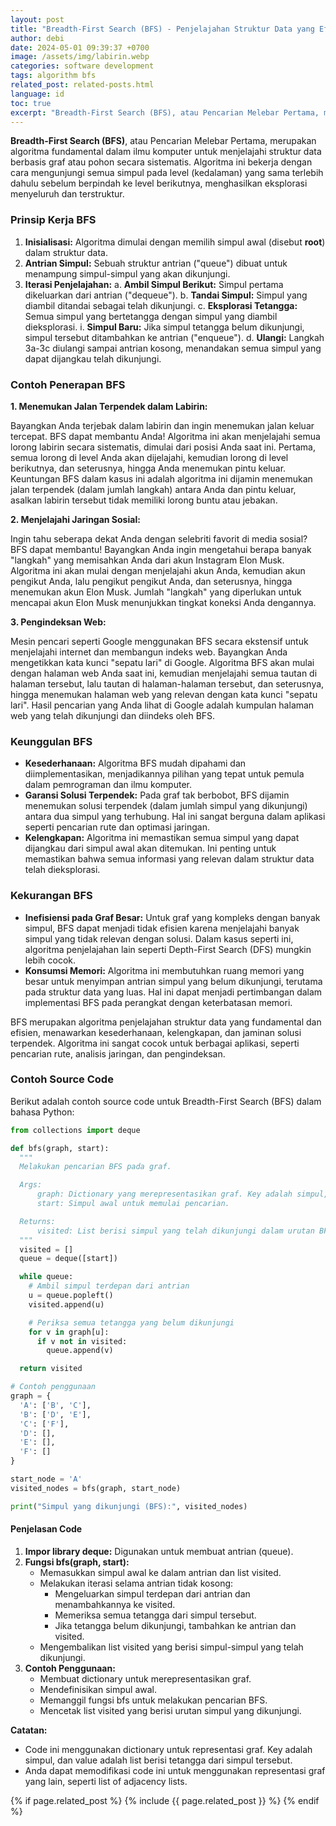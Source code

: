 ```yaml
---
layout: post
title: "Breadth-First Search (BFS) - Penjelajahan Struktur Data yang Efisien dan Mendalam"
author: debi
date: 2024-05-01 09:39:37 +0700
image: /assets/img/labirin.webp
categories: software development
tags: algorithm bfs
related_post: related-posts.html
language: id
toc: true
excerpt: "Breadth-First Search (BFS), atau Pencarian Melebar Pertama, merupakan algoritma fundamental dalam ilmu komputer untuk menjelajahi struktur data berbasis graf atau pohon secara sistematis. Algoritma ini bekerja dengan cara mengunjungi semua simpul pada level (kedalaman) yang sama terlebih dahulu sebelum berpindah ke level berikutnya, menghasilkan eksplorasi menyeluruh dan terstruktur."
--- 
```


**Breadth-First Search (BFS)**, atau Pencarian Melebar Pertama, merupakan algoritma fundamental dalam ilmu komputer untuk menjelajahi struktur data berbasis graf atau pohon secara sistematis. Algoritma ini bekerja dengan cara mengunjungi semua simpul pada level (kedalaman) yang sama terlebih dahulu sebelum berpindah ke level berikutnya, menghasilkan eksplorasi menyeluruh dan terstruktur.

### Prinsip Kerja BFS

1. **Inisialisasi:** Algoritma dimulai dengan memilih simpul awal (disebut **root**) dalam struktur data.
2. **Antrian Simpul:** Sebuah struktur antrian ("queue") dibuat untuk menampung simpul-simpul yang akan dikunjungi.
3. **Iterasi Penjelajahan:**
    a. **Ambil Simpul Berikut:** Simpul pertama dikeluarkan dari antrian ("dequeue").
    b. **Tandai Simpul:** Simpul yang diambil ditandai sebagai telah dikunjungi.
    c. **Eksplorasi Tetangga:** Semua simpul yang bertetangga dengan simpul yang diambil dieksplorasi.
        i. **Simpul Baru:** Jika simpul tetangga belum dikunjungi, simpul tersebut ditambahkan ke antrian ("enqueue").
    d. **Ulangi:** Langkah 3a-3c diulangi sampai antrian kosong, menandakan semua simpul yang dapat dijangkau telah dikunjungi.

### Contoh Penerapan BFS

**1. Menemukan Jalan Terpendek dalam Labirin:**

Bayangkan Anda terjebak dalam labirin dan ingin menemukan jalan keluar tercepat. BFS dapat membantu Anda! Algoritma ini akan menjelajahi semua lorong labirin secara sistematis, dimulai dari posisi Anda saat ini. Pertama, semua lorong di level Anda akan dijelajahi, kemudian lorong di level berikutnya, dan seterusnya, hingga Anda menemukan pintu keluar. Keuntungan BFS dalam kasus ini adalah algoritma ini dijamin menemukan jalan terpendek (dalam jumlah langkah) antara Anda dan pintu keluar, asalkan labirin tersebut tidak memiliki lorong buntu atau jebakan.

**2. Menjelajahi Jaringan Sosial:**

Ingin tahu seberapa dekat Anda dengan selebriti favorit di media sosial? BFS dapat membantu! Bayangkan Anda ingin mengetahui berapa banyak "langkah" yang memisahkan Anda dari akun Instagram Elon Musk. Algoritma ini akan mulai dengan menjelajahi akun Anda, kemudian akun pengikut Anda, lalu pengikut pengikut Anda, dan seterusnya, hingga menemukan akun Elon Musk. Jumlah "langkah" yang diperlukan untuk mencapai akun Elon Musk menunjukkan tingkat koneksi Anda dengannya.

**3. Pengindeksan Web:**

Mesin pencari seperti Google menggunakan BFS secara ekstensif untuk menjelajahi internet dan membangun indeks web. Bayangkan Anda mengetikkan kata kunci "sepatu lari" di Google. Algoritma BFS akan mulai dengan halaman web Anda saat ini, kemudian menjelajahi semua tautan di halaman tersebut, lalu tautan di halaman-halaman tersebut, dan seterusnya, hingga menemukan halaman web yang relevan dengan kata kunci "sepatu lari". Hasil pencarian yang Anda lihat di Google adalah kumpulan halaman web yang telah dikunjungi dan diindeks oleh BFS.

### Keunggulan BFS

* **Kesederhanaan:** Algoritma BFS mudah dipahami dan diimplementasikan, menjadikannya pilihan yang tepat untuk pemula dalam pemrograman dan ilmu komputer.
* **Garansi Solusi Terpendek:** Pada graf tak berbobot, BFS dijamin menemukan solusi terpendek (dalam jumlah simpul yang dikunjungi) antara dua simpul yang terhubung. Hal ini sangat berguna dalam aplikasi seperti pencarian rute dan optimasi jaringan.
* **Kelengkapan:** Algoritma ini memastikan semua simpul yang dapat dijangkau dari simpul awal akan ditemukan. Ini penting untuk memastikan bahwa semua informasi yang relevan dalam struktur data telah dieksplorasi.

### Kekurangan BFS

* **Inefisiensi pada Graf Besar:** Untuk graf yang kompleks dengan banyak simpul, BFS dapat menjadi tidak efisien karena menjelajahi banyak simpul yang tidak relevan dengan solusi. Dalam kasus seperti ini, algoritma penjelajahan lain seperti Depth-First Search (DFS) mungkin lebih cocok.
* **Konsumsi Memori:** Algoritma ini membutuhkan ruang memori yang besar untuk menyimpan antrian simpul yang belum dikunjungi, terutama pada struktur data yang luas. Hal ini dapat menjadi pertimbangan dalam implementasi BFS pada perangkat dengan keterbatasan memori.

BFS merupakan algoritma penjelajahan struktur data yang fundamental dan efisien, menawarkan kesederhanaan, kelengkapan, dan jaminan solusi terpendek. Algoritma ini sangat cocok untuk berbagai aplikasi, seperti pencarian rute, analisis jaringan, dan pengindeksan.

### Contoh Source Code
Berikut adalah contoh source code untuk Breadth-First Search (BFS) dalam bahasa Python:

```python
from collections import deque

def bfs(graph, start):
  """
  Melakukan pencarian BFS pada graf.

  Args:
      graph: Dictionary yang merepresentasikan graf. Key adalah simpul, dan value adalah list berisi tetangga dari simpul tersebut.
      start: Simpul awal untuk memulai pencarian.

  Returns:
      visited: List berisi simpul yang telah dikunjungi dalam urutan BFS.
  """
  visited = []
  queue = deque([start])

  while queue:
    # Ambil simpul terdepan dari antrian
    u = queue.popleft()
    visited.append(u)

    # Periksa semua tetangga yang belum dikunjungi
    for v in graph[u]:
      if v not in visited:
        queue.append(v)

  return visited

# Contoh penggunaan
graph = {
  'A': ['B', 'C'],
  'B': ['D', 'E'],
  'C': ['F'],
  'D': [],
  'E': [],
  'F': []
}

start_node = 'A'
visited_nodes = bfs(graph, start_node)

print("Simpul yang dikunjungi (BFS):", visited_nodes)
```

#### Penjelasan Code

1. **Impor library deque:** Digunakan untuk membuat antrian (queue).
2. **Fungsi bfs(graph, start):**
    * Memasukkan simpul awal ke dalam antrian dan list visited.
    * Melakukan iterasi selama antrian tidak kosong:
        * Mengeluarkan simpul terdepan dari antrian dan menambahkannya ke visited.
        * Memeriksa semua tetangga dari simpul tersebut.
        * Jika tetangga belum dikunjungi, tambahkan ke antrian dan visited.
    * Mengembalikan list visited yang berisi simpul-simpul yang telah dikunjungi.
3. **Contoh Penggunaan:**
    * Membuat dictionary untuk merepresentasikan graf.
    * Mendefinisikan simpul awal.
    * Memanggil fungsi bfs untuk melakukan pencarian BFS.
    * Mencetak list visited yang berisi urutan simpul yang dikunjungi.

**Catatan:**
* Code ini menggunakan dictionary untuk representasi graf. Key adalah simpul, dan value adalah list berisi tetangga dari simpul tersebut.
* Anda dapat memodifikasi code ini untuk menggunakan representasi graf yang lain, seperti list of adjacency lists.

{% if page.related_post %}
  {% include {{ page.related_post }} %}
{% endif %}